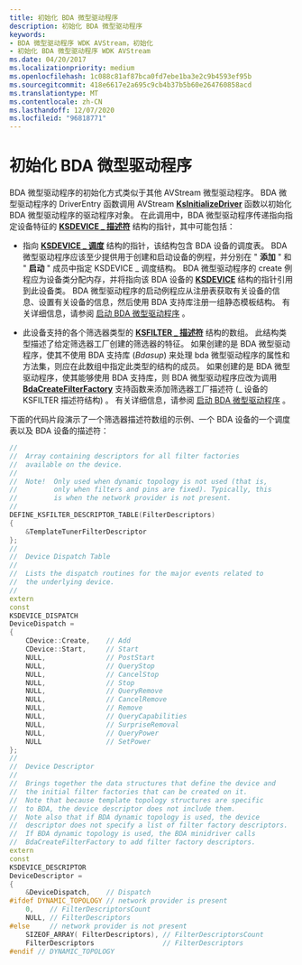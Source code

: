 ```yaml
---
title: 初始化 BDA 微型驱动程序
description: 初始化 BDA 微型驱动程序
keywords:
- BDA 微型驱动程序 WDK AVStream，初始化
- 初始化 BDA 微型驱动程序 WDK AVStream
ms.date: 04/20/2017
ms.localizationpriority: medium
ms.openlocfilehash: 1c088c81af87bca0fd7ebe1ba3e2c9b4593ef95b
ms.sourcegitcommit: 418e6617e2a695c9cb4b37b5b60e264760858acd
ms.translationtype: MT
ms.contentlocale: zh-CN
ms.lasthandoff: 12/07/2020
ms.locfileid: "96818771"
---
```

# <a name="initializing-a-bda-minidriver"></a>初始化 BDA 微型驱动程序





BDA 微型驱动程序的初始化方式类似于其他 AVStream 微型驱动程序。 BDA 微型驱动程序的 DriverEntry 函数调用 AVStream [**KsInitializeDriver**](/windows-hardware/drivers/ddi/ks/nf-ks-ksinitializedriver) 函数以初始化 BDA 微型驱动程序的驱动程序对象。 在此调用中，BDA 微型驱动程序传递指向指定设备特征的 [**KSDEVICE \_ 描述符**](/windows-hardware/drivers/ddi/ks/ns-ks-_ksdevice_descriptor) 结构的指针，其中可能包括：

-   指向 [**KSDEVICE \_ 调度**](/windows-hardware/drivers/ddi/ks/ns-ks-_ksdevice_dispatch) 结构的指针，该结构包含 BDA 设备的调度表。 BDA 微型驱动程序应该至少提供用于创建和启动设备的例程，并分别在 " **添加** " 和 " **启动** " 成员中指定 KSDEVICE \_ 调度结构。 BDA 微型驱动程序的 create 例程应为设备类分配内存，并将指向该 BDA 设备的 [**KSDEVICE**](/windows-hardware/drivers/ddi/ks/ns-ks-_ksdevice) 结构的指针引用到此设备类。 BDA 微型驱动程序的启动例程应从注册表获取有关设备的信息、设置有关设备的信息，然后使用 BDA 支持库注册一组静态模板结构。 有关详细信息，请参阅 [启动 BDA 微型驱动程序](starting-a-bda-minidriver.md) 。

-   此设备支持的各个筛选器类型的 [**KSFILTER \_ 描述符**](/windows-hardware/drivers/ddi/ks/ns-ks-_ksfilter_descriptor) 结构的数组。 此结构类型描述了给定筛选器工厂创建的筛选器的特征。 如果创建的是 BDA 微型驱动程序，使其不使用 BDA 支持库 (*Bdasup*) 来处理 bda 微型驱动程序的属性和方法集，则应在此数组中指定此类型的结构的成员。 如果创建的是 BDA 微型驱动程序，使其能够使用 BDA 支持库，则 BDA 微型驱动程序应改为调用 [**BdaCreateFilterFactory**](/windows-hardware/drivers/ddi/bdasup/nf-bdasup-bdacreatefilterfactory) 支持函数来添加筛选器工厂描述符 (\_ 设备的 KSFILTER 描述符结构) 。 有关详细信息，请参阅 [启动 BDA 微型驱动程序](starting-a-bda-minidriver.md) 。

下面的代码片段演示了一个筛选器描述符数组的示例、一个 BDA 设备的一个调度表以及 BDA 设备的描述符：

```cpp
//
//  Array containing descriptors for all filter factories
//  available on the device.
//
//  Note!  Only used when dynamic topology is not used (that is, 
//         only when filters and pins are fixed). Typically, this 
//         is when the network provider is not present.
//
DEFINE_KSFILTER_DESCRIPTOR_TABLE(FilterDescriptors)
{
    &TemplateTunerFilterDescriptor
};
//
//  Device Dispatch Table
//
//  Lists the dispatch routines for the major events related to 
//  the underlying device.
//
extern
const
KSDEVICE_DISPATCH
DeviceDispatch =
{
    CDevice::Create,    // Add
    CDevice::Start,     // Start
    NULL,               // PostStart
    NULL,               // QueryStop
    NULL,               // CancelStop
    NULL,               // Stop
    NULL,               // QueryRemove
    NULL,               // CancelRemove
    NULL,               // Remove
    NULL,               // QueryCapabilities
    NULL,               // SurpriseRemoval
    NULL,               // QueryPower
    NULL                // SetPower
};
//
//  Device Descriptor
//
//  Brings together the data structures that define the device and
//  the initial filter factories that can be created on it.
//  Note that because template topology structures are specific 
//  to BDA, the device descriptor does not include them.
//  Note also that if BDA dynamic topology is used, the device 
//  descriptor does not specify a list of filter factory descriptors.
//  If BDA dynamic topology is used, the BDA minidriver calls 
//  BdaCreateFilterFactory to add filter factory descriptors. 
extern
const
KSDEVICE_DESCRIPTOR
DeviceDescriptor =
{
    &DeviceDispatch,    // Dispatch
#ifdef DYNAMIC_TOPOLOGY // network provider is present
    0,    // FilterDescriptorsCount
    NULL, // FilterDescriptors
#else     // network provider is not present
    SIZEOF_ARRAY( FilterDescriptors), // FilterDescriptorsCount
    FilterDescriptors                 // FilterDescriptors
#endif // DYNAMIC_TOPOLOGY
```

 

